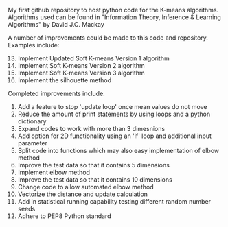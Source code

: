 My first github repository to host python code for the K-means algorithms.
Algorithms used can be found in "Information Theory, Inference & Learning Algorithms" by David J.C. Mackay

A number of improvements could be made to this code and repository. Examples include:

13) Implement Updated Soft K-means Version 1 algorithm
14) Implement Soft K-means Version 2 algorithm
15) Implement Soft K-means Version 3 algorithm
16) Implement the silhouette method

Completed improvements include:

01) Add a feature to stop 'update loop' once mean values do not move
02) Reduce the amount of print statements by using loops and a python dictionary
03) Expand codes to work with more than 3 dimesnions
04) Add option for 2D functionality using an 'if' loop and additional input parameter
05) Split code into functions which may also easy implementation of elbow method
06) Improve the test data so that it contains 5 dimensions
07) Implement elbow method
08) Improve the test data so that it contains 10 dimensions
09) Change code to allow automated elbow method
10) Vectorize the distance and update calculation
11) Add in statistical running capability testing different random number seeds
12) Adhere to PEP8 Python standard
